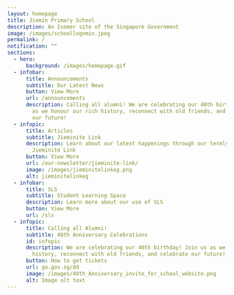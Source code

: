 ```yaml
---
layout: homepage
title: Jiemin Primary School
description: An Isomer site of the Singapore Government
image: /images/schoollogomin.jpeg
permalink: /
notification: ""
sections:
  - hero:
      background: /images/homepage.gif
  - infobar:
      title: Announcements
      subtitle: Our Latest News
      button: View More
      url: /announcements
      description: Calling all alumni! We are celebrating our 40th birthday! Join us
        as we honour our rich history, reconnect with old friends, and celebrate
        our future!
  - infopic:
      title: Articles
      subtitle: Jieminite Link
      description: Learn about our latest happenings through our termly newsletter
        Jieminite Link
      button: View More
      url: /our-newsletter/jieminite-link/
      image: /images/jieminitelinkeg.png
      alt: jieminitelinkeg
  - infobar:
      title: SLS
      subtitle: Student Learning Space
      description: Learn more about our use of SLS
      button: View More
      url: /sls
  - infopic:
      title: Calling all Alumni!
      subtitle: 40th Anniversary Celebrations
      id: infopic
      description: We are celebrating our 40th birthday! Join us as we honour our rich
        history, reconnect with old friends, and celebrate our future!
      button: How to get tickets
      url: go.gov.sg/dd
      image: /images/40th_Anniversary_invite_for_school_website.png
      alt: Image alt text
---
```

